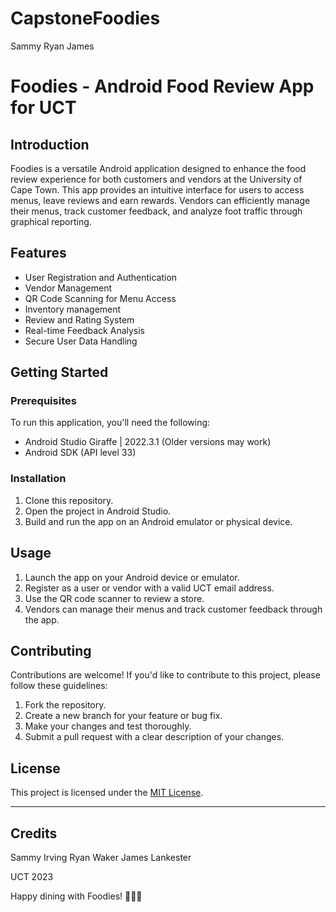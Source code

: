# CapstoneFoodies
Sammy Ryan James

# Foodies - Android Food Review App for UCT

## Introduction

Foodies is a versatile Android application designed to enhance the food review experience for both customers and vendors at the University of Cape Town. This app provides an intuitive interface for users to access menus, leave reviews and earn rewards. Vendors can efficiently manage their menus, track customer feedback, and analyze foot traffic through graphical reporting.

## Features

- User Registration and Authentication
- Vendor Management
- QR Code Scanning for Menu Access
- Inventory management
- Review and Rating System
- Real-time Feedback Analysis
- Secure User Data Handling

## Getting Started

### Prerequisites

To run this application, you'll need the following:

- Android Studio Giraffe | 2022.3.1 (Older versions may work)
- Android SDK (API level 33)

### Installation

1. Clone this repository.
2. Open the project in Android Studio.
3. Build and run the app on an Android emulator or physical device.

## Usage

1. Launch the app on your Android device or emulator.
2. Register as a user or vendor with a valid UCT email address.
3. Use the QR code scanner to review a store.
4. Vendors can manage their menus and track customer feedback through the app.

## Contributing

Contributions are welcome! If you'd like to contribute to this project, please follow these guidelines:

1. Fork the repository.
2. Create a new branch for your feature or bug fix.
3. Make your changes and test thoroughly.
4. Submit a pull request with a clear description of your changes.

## License

This project is licensed under the [MIT License](LICENSE).

---

## Credits

Sammy Irving
Ryan Waker
James Lankester

UCT 2023

Happy dining with Foodies! 🍔🍕🍣
